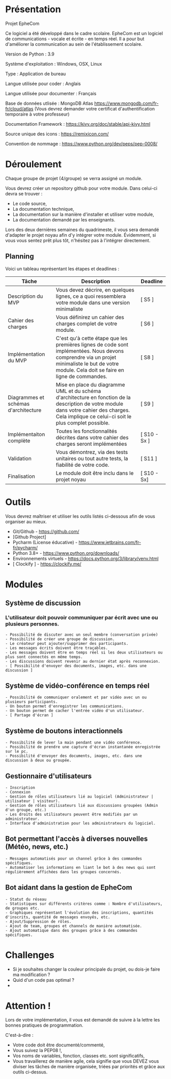 # Présentation

Projet EpheCom

Ce logiciel a été développé dans le cadre scolaire.
EpheCom est un logiciel de communications - vocale et écrite - en temps réel.
Il a pour but d'améliorer la communication au sein de l'établissement scolaire.

Version de Python : 3.9

Système d'exploitation : Windows, OSX, Linux

Type : Application de bureau

Langue utilisée pour coder : Anglais

Langue utilisée pour documenter : Français 

Base de données utlisée : MongoDB Atlas https://www.mongodb.com/fr-fr/cloud/atlas
(Vous devrez demander votre certificat d'authentification temporaire à votre professeur)

Documentation Framework : https://kivy.org/doc/stable/api-kivy.html

Source unique des icons : https://remixicon.com/

Convention de nommage :
    https://www.python.org/dev/peps/pep-0008/


# Déroulement

Chaque groupe de projet (4/groupe) se verra assigné un module.

Vous devrez créer un repository github pour votre module. Dans celui-ci devra se trouver :
- Le code source,
- La documentation technique,
- La documentation sur la manière d'installer et utiliser votre module,
- La documentation demandé par les enseignants.

Lors des deux dernières semaines du quadrimeste, il vous sera demandé d'adapter le projet noyau afin d'y intégrer votre module.
Évidemment, si vous vous sentez prêt plus tôt, n'hésitez pas à l'intégrer directement.

## Planning

Voici un tableau représentant les étapes et deadlines :

| Tâche | Description | Deadline
|---|---|---
| Description du MVP | Vous devez décrire, en quelques lignes, ce a quoi ressemblera votre module dans une version minimaliste | [ S5 ] 
| Cahier des charges | Vous définirez un cahier des charges complet de votre module. | [ S6 ]
| Implémentation du MVP | C'est qu'à cette étape que les premières lignes de code sont implémentées. Nous devons comprendre via un projet minimaliste le but de votre module. Cela doit se faire en ligne de commandes. | [ S8 ]
| Diagrammes et schémas d'architecture | Mise en place du diagramme UML et du schéma d'architecture en fonction de la description de votre module dans votre cahier des charges. Cela implique ce celui-ci soit le plus complet possible. | [ S9 ]
| Implémentaiton complète | Toutes les fonctionnalités décrites dans votre cahier des charges seront implémentées | [ S10 - Sx ]
| Validation | Vous démontrez, via des tests unitaires ou tout autre tests, la fiabilité de votre code. | [ S11 ]
| Finalisation | Le module doit être inclu dans le projet noyau | [ S10 - Sx]

# Outils

Vous devrez maîtriser et utiliser les outils listés ci-dessous afin de vous organiser au mieux.
- Git/Github - https://github.com/
- [Github Project]
- Pycharm (License éducative) - https://www.jetbrains.com/fr-fr/pycharm/
- Python 3.8+ - https://www.python.org/downloads/
- Environnements virtuels - https://docs.python.org/3/library/venv.html
- [ Clockify ] - https://clockify.me/

# Modules

## Système de discussion

### L'utilisateur doit pouvoir communiquer par écrit avec une ou plusieurs personnes.

    - Possibilité de discuter avec un seul membre (conversation privée)
    - Possibilité de créer une groupe de discussion.
    - Le créateur peut ajouter/supprimer des participants.
    - Les messages écrits doivent être traçables.
    - Les messages doivent être en temps réel si les deux utilisateurs ou plus sont connectés en même temps.
    - Les discussions doivent revenir au dernier état après reconnexion.
    - [ Possibilité d'envoyer des documents, images, etc. dans une discussion ]
    
## Système de vidéo-conférence en temps réel
    - Possibilité de communiquer oralement et par vidéo avec un ou plusieurs participants.
    - Un bouton permet d'enregistrer les communications.
    - Un bouton permet de cacher l'entrée vidéo d'un utilisateur.
    - [ Partage d'écran ]

## Système de boutons interactionnels
    - Possibilité de lever la main pendant une vidéo conférence.
    - Possibilité de prendre une capture d'écran instantanée enregistrée sur le pc.
    - Possibilité d'envoyer des documents, images, etc. dans une discussion à deux ou groupée.


## Gestionnaire d'utilisateurs
    - Inscription
    - Connexion
    - Gestion de rôles utilisateurs lié au logiciel (Administrateur | utilisateur | visiteur).
    - Gestion de rôles utilisateurs lié aux discussions groupées (Admin d'un groupe, etc.)
    - Les droits des utilisateurs peuvent être modifiés par un administrateur.
    - Interface d'administration pour les administrateurs du logiciel.


## Bot permettant l'accès à diverses nouvelles (Météo, news, etc.)
    - Messages automatisés pour un channel grâce à des commandes spécifiques.
    - Automatiser les informations en liant le bot à des news qui sont régulièrement affichées dans les groupes concernés.


## Bot aidant dans la gestion de EpheCom
    - Statut du réseau
    - Statistiques sur différents critères comme : Nombre d'utilisateurs, de groupes etc.
    - Graphiques représentant l'évolution des inscriptions, quantités d'inscrits, quantité de messages envoyés, etc.
    - Ajout/Suppression de rôles.
    - Ajout de team, groupes et channels de manière automatisée.
    - Ajout automatique dans des groupes grâce à des commandes spécifiques.

# Challenges

- Si je souhaites changer la couleur principale du projet, ou dois-je faire ma modification ?
- Quid d'un code pas optimal ?
- 

# Attention !

Lors de votre implémentation, il vous est demandé de suivre à la lettre les bonnes pratiques de programmation.

C'est-à-dire :
- Votre code doit être documenté/commenté,
- Vous suivez la PEP08 !,
- Vos noms de variables, fonction, classes etc. sont significatifs,
- Vous travaillerez de manière agile, cela signifie que vous DEVEZ vous diviser les tâches de manière organisée, triées par priorités et grâce aux outils ci-dessus.

